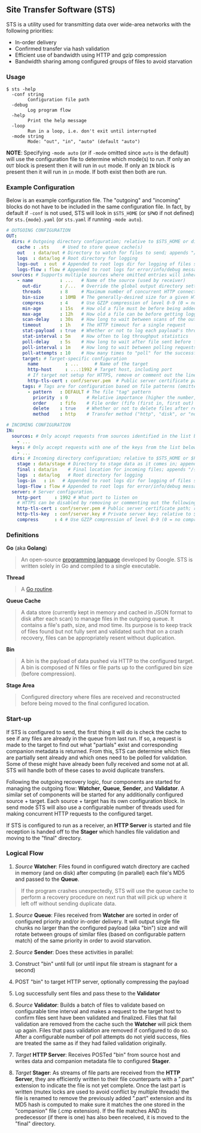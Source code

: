 Site Transfer Software (STS)
----------------------------

STS is a utility used for transmitting data over wide-area networks with the
following priorities:

- In-order delivery
- Confirmed transfer via hash validation
- Efficient use of bandwidth using HTTP and gzip compression
- Bandwidth sharing among configured groups of files to avoid starvation

### Usage

```
$ sts -help
  -conf string
    	Configuration file path
  -debug
    	Log program flow
  -help
    	Print the help message
  -loop
    	Run in a loop, i.e. don't exit until interrupted
  -mode string
    	Mode: "out", "in", "auto" (default "auto")
```

**NOTE**: Specifying `-mode auto` (or if `-mode` omitted since `auto` is the
    default) will use the configuration file to determine which mode(s) to run.
    If only an `OUT` block is present then it will run in `out` mode.  If only
    an `IN` block is present then it will run in `in` mode.  If both exist then
    both are run.

### Example Configuration

Below is an example configuration file.  The "outgoing" and "incoming" blocks
do not have to be included in the same configuration file.  In fact, by default
if `-conf` is not used, STS will look in `$STS_HOME` (or `$PWD` if not defined)
for `sts.{mode}.yaml` (or `sts.yaml` if running `-mode auto`).

```yaml
# OUTGOING CONFIGURATION
OUT:
  dirs: # Outgoing directory configuration; relative to $STS_HOME or directory of configuration file if not absolute
    cache : .sts     # Used to store queue cache(s)
    out   : data/out # Directory to watch for files to send; appends "/{target name}"
    logs  : data/log # Root directory for logging
    logs-out  : out  # Appended to root logs dir for logging of files sent (DEFAULT: outgoing_to); appends /{target}
    logs-flow : flow # Appended to root logs for error/info/debug messages (DEFAULT: messages)
  sources: # Supports multiple sources where omitted entries will inherit from previous sources hierarchically
    - name          : ...   # Name of the source (used by receiver)
      out-dir       : /...  # Override the global output directory setting
      threads       : 8     # Maximum number of concurrent HTTP connections
      bin-size      : 10MB  # The generally-desired size for a given HTTP request (BEFORE any compression)
      compress      : 4     # Use GZIP compression of level 0-9 (0 = no compression, 9 = best but slowest)
      min-age       : 15s   # How old a file must be before being added to the "outgoing" queue
      max-age       : 12h   # How old a file can be before getting logged as "stale" (remains in the queue)
      scan-delay    : 30s   # How long to wait between scans of the outgoing directory
      timeout       : 1h    # The HTTP timeout for a single request
      stat-payload  : true  # Whether or not to log each payload's throughput stats
      stat-interval : 5m    # How often to log throughput statistics
      poll-delay    : 5s    # How long to wait after file sent before final validation
      poll-interval : 1m    # How long to wait between polling requests
      poll-attempts : 10    # How many times to "poll" for the successful reception of a file before re-sending
      target: # Target-specific configuration
        name          : ...      # Name of the target
        http-host     : ...:1992 # Target host, including port
        # If target not setup for HTTPS, remove or comment out the line below:
        http-tls-cert : conf/server.pem  # Public server certificate path; relative to $STS_HOME or $PWD if not absolute
      tags: # Tags are for configuration based on file patterns (omitted attributes are inherited)
        - pattern   : DEFAULT # The file "tag" pattern
          priority  : 0       # Relative importance (higher the number, greater the importance)
          order     : fifo    # File order (fifo (first in, first out) or none)
          delete    : true    # Whether or not to delete files after reception confirmation
          method    : http    # Transfer method ("http", "disk", or "none")

# INCOMING CONFIGURATION
IN:
  sources: # Only accept requests from sources identified in the list below
    - ...
  keys: # Only accept requests with one of the keys from the list below
    - ...
  dirs: # Incoming directory configuration; relative to $STS_HOME or $PWD if not absolute
    stage : data/stage # Directory to stage data as it comes in; appends "/{source name}"
    final : data/in    # Final location for incoming files; appends "/{source name}"
    logs  : data/log   # Root directory for logging
    logs-in   : in   # Appended to root logs dir for logging of files sent (DEFAULT: incoming_from); appends /{source}
    logs-flow : flow # Appended to root logs for error/info/debug messages (DEFAULT: messages)
  server: # Server configuration.
    http-port     : 1992 # What port to listen on
    # HTTPS can be disabled by removing or commenting out the following two lines:
    http-tls-cert : conf/server.pem # Public server certificate path; relative to $STS_HOME or $PWD if not absolute
    http-tls-key  : conf/server.key # Private server key; relative to $STS_HOME or $PWD if not absolute
    compress      : 4 # Use GZIP compression of level 0-9 (0 = no compression, 9 = best but slowest) on response payloads
```

### Definitions

**Go** (aka **Golang**)
  > An open-source [programming language](https://golang.org/) developed by Google.  STS is written solely in Go and compiled to a single executable.

**Thread**
  > A [Go routine](https://gobyexample.com/goroutines).

**Queue Cache**
  > A data store (currently kept in memory and cached in JSON format to disk after each scan) to manage files in the outgoing queue.  It contains a file's path, size, and mod time.  Its purpose is to keep track of files found but not fully sent and validated such that on a crash recovery, files can be appropriately resent without duplication.

**Bin**
  > A bin is the payload of data pushed via HTTP to the configured target.  A bin is composed of N files or file parts up to the configured bin size (before compression).

**Stage Area**
  > Configured directory where files are received and reconstructed before being moved to the final configured location.

### Start-up

If STS is configured to send, the first thing it will do is check the cache to
see if any files are already in the queue from last run.  If so, a request is made
to the target to find out what "partials" exist and corresponding companion metadata
is returned.  From this, STS can determine which files are partially sent already
and which ones need to be polled for validation.  Some of these might have already
been fully received and some not at all.  STS will handle both of these cases to
avoid duplicate transfers.

Following the outgoing recovery logic, four components are started for managing
the outgoing flow: **Watcher**, **Queue**, **Sender**, and **Validator**.  A
similar set of components will be started for any additionally configured source +
target.  Each source + target has its own configuration block.  In send mode STS
will also use a configurable number of threads used for making concurrent HTTP
requests to the configured target.

If STS is configured to run as a receiver, an **HTTP Server** is started and
file reception is handed off to the **Stager** which handles file validation
and moving to the "final" directory.

### Logical Flow

1. _Source_ **Watcher**: Files found in configured watch directory are cached in
   memory (and on disk) after computing (in parallel) each file's MD5 and passed
   to the **Queue**.
  > If the program crashes unexpectedly, STS will use the queue cache to perform
    a recovery procedure on next run that will pick up where it left off without
    sending duplicate data.

1. _Source_ **Queue**: Files received from **Watcher** are sorted in order of
   configured priority and/or in-order delivery. It will output single file
   chunks no larger than the configured payload (aka "bin") size and will
   rotate between groups of similar files (based on configurable pattern
   match) of the same priority in order to avoid starvation.

1. _Source_ **Sender**: Does these activities in parallel:

  1. Construct "bin" until full (or until input file stream is stagnant for a second)
  1. POST "bin" to target HTTP server, optionally compressing the payload
  1. Log successfully sent files and pass these to the **Validator**

1. _Source_ **Validator**: Builds a batch of files to validate based on configurable
   time interval and makes a request to the target host to confirm files sent have
   been validated and finalized.  Files that fail validation are removed from the
   cache such the **Watcher** will pick them up again. Files that pass validation
   are removed if configured to do so. After a configurable number of poll attempts
   do not yield success, files are treated the same as if they had failed
   validation originally.

1. _Target_ **HTTP Server**: Receives POSTed "bin" from source host and writes
   data and companion metadata file to configured **Stager**.

1. _Target_ **Stager**: As streams of file parts are received from the **HTTP
    Server**, they are efficiently written to their file counterparts with
    a ".part" extension to indicate the file is not yet complete.  Once the last
    part is written (mutex locks are used to avoid conflict by multiple threads)
    the file is renamed to remove the previously added ".part" extension and
    its MD5 hash is computed to make sure it matches the one stored in the
    "companion" file (.cmp extension). If the file matches AND its predecessor
    (if there is one) has also been received, it is moved to the "final"
    directory.

